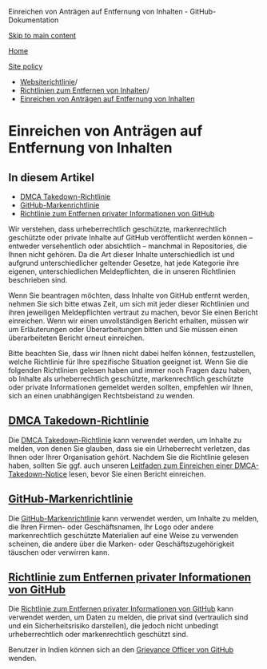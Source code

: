 Einreichen von Anträgen auf Entfernung von Inhalten - GitHub-Dokumentation

[Skip to main content](#main-content)

[Home](/de)

[Site policy](/de/site-policy)

* [Websiterichtlinie](/de/site-policy)/
* [Richtlinien zum Entfernen von Inhalten](/de/site-policy/content-removal-policies)/
* [Einreichen von Anträgen auf Entfernung von Inhalten](/de/site-policy/content-removal-policies/submitting-content-removal-requests)

Einreichen von Anträgen auf Entfernung von Inhalten
==========

In diesem Artikel
----------

* [DMCA Takedown-Richtlinie](#dmca-takedown-policy)
* [GitHub-Markenrichtlinie](#github-trademark-policy)
* [Richtlinie zum Entfernen privater Informationen von GitHub](#github-private-information-removal-policy)

Wir verstehen, dass urheberrechtlich geschützte, markenrechtlich geschützte oder private Inhalte auf GitHub veröffentlicht werden können – entweder versehentlich oder absichtlich – manchmal in Repositories, die Ihnen nicht gehören. Da die Art dieser Inhalte unterschiedlich ist und aufgrund unterschiedlicher geltender Gesetze, hat jede Kategorie ihre eigenen, unterschiedlichen Meldepflichten, die in unseren Richtlinien beschrieben sind.

Wenn Sie beantragen möchten, dass Inhalte von GitHub entfernt werden, nehmen Sie sich bitte etwas Zeit, um sich mit jeder dieser Richtlinien und ihren jeweiligen Meldepflichten vertraut zu machen, bevor Sie einen Bericht einreichen. Wenn wir einen unvollständigen Bericht erhalten, müssen wir um Erläuterungen oder Überarbeitungen bitten und Sie müssen einen überarbeiteten Bericht erneut einreichen.

Bitte beachten Sie, dass wir Ihnen nicht dabei helfen können, festzustellen, welche Richtlinie für Ihre spezifische Situation geeignet ist. Wenn Sie die folgenden Richtlinien gelesen haben und immer noch Fragen dazu haben, ob Inhalte als urheberrechtlich geschützte, markenrechtlich geschützte oder private Informationen gemeldet werden sollten, empfehlen wir Ihnen, sich an einen unabhängigen Rechtsbeistand zu wenden.

[DMCA Takedown-Richtlinie](#dmca-takedown-policy)
----------

Die [DMCA Takedown-Richtlinie](/de/site-policy/content-removal-policies/dmca-takedown-policy) kann verwendet werden, um Inhalte zu melden, von denen Sie glauben, dass sie ein Urheberrecht verletzen, das Ihnen oder Ihrer Organisation gehört. Nachdem Sie die Richtlinie gelesen haben, sollten Sie ggf. auch unseren [Leitfaden zum Einreichen einer DMCA-Takedown-Notice](/de/site-policy/content-removal-policies/guide-to-submitting-a-dmca-takedown-notice) lesen, bevor Sie einen Bericht einreichen.

[GitHub-Markenrichtlinie](#github-trademark-policy)
----------

Die [GitHub-Markenrichtlinie](/de/site-policy/content-removal-policies/github-trademark-policy) kann verwendet werden, um Inhalte zu melden, die Ihren Firmen- oder Geschäftsnamen, Ihr Logo oder andere markenrechtlich geschützte Materialien auf eine Weise zu verwenden scheinen, die andere über die Marken- oder Geschäftszugehörigkeit täuschen oder verwirren kann.

[Richtlinie zum Entfernen privater Informationen von GitHub](#github-private-information-removal-policy)
----------

Die [Richtlinie zum Entfernen privater Informationen von GitHub](/de/site-policy/content-removal-policies/github-private-information-removal-policy) kann verwendet werden, um Daten zu melden, die privat sind (vertraulich sind und ein Sicherheitsrisiko darstellen), die jedoch nicht unbedingt urheberrechtlich oder markenrechtlich geschützt sind.

Benutzer in Indien können sich an den [Grievance Officer von GitHub](https://support.github.com/contact/india-grievance-officer) wenden.
